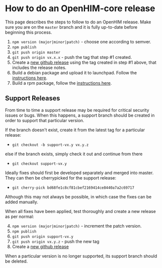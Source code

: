 How to do an OpenHIM-core release
=================================

This page describes the steps to follow to do an OpenHIM release. Make sure you are on the `master` branch and it is fully up-to-date before beginning this process.

1. `npm version (major|minor|patch)` - choose one according to semver.
2. `npm publish`
3. `git push origin master`
4. `git push origin vx.x.x` - push the tag that step #1 created.
5. Create a [new github release](https://github.com/jembi/openhim-core-js/releases/new) using the tag created in step #1 above, that includes the release notes.
6. Build a debian package and upload it to launchpad. Follow the [instructions here](https://github.com/jembi/openhim-core-js/tree/master/packaging).
7. Build a rpm package, follow the [instructions here](http://openhim.readthedocs.io/en/latest/how-to/how-to-build-and-test-rpm-package.html).

Support Releases
----------------

From time to time a support release may be required for critical security issues or bugs. When this happens, a support branch should be created in order to support that particular version.

If the branch doesn't exist, create it from the latest tag for a particular release:

* `git checkout -b support-vx.y vx.y.z`

else if the branch exists, simply check it out and continue from there

* `git checkout support-vx.y`

Ideally fixes should first be developed separately and merged into master. They can then be cherrypicked for the support release:

* `git cherry-pick bd68fe1c8cf81cbef2169414ce8440a7a2c69717`

Although this may not always be possible, in which case the fixes can be added manually.

When all fixes have been applied, test thoroughly and create a new release as per normal:

4. `npm version (major|minor|patch)` - increment the patch version.
5. `npm publish`
8. `git push origin support-vx.y`
9. `git push origin vx.y.z` - push the new tag
10. Create a [new github release](https://github.com/jembi/openhim-core-js/releases/new)

When a particular version is no longer supported, its support branch should be deleted.
